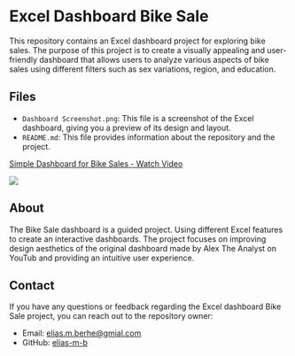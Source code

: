 # Excel Dashboard Bike Sale

This repository contains an Excel dashboard project for exploring bike sales. The purpose of this project is to create a visually appealing and user-friendly dashboard that allows users to analyze various aspects of bike sales using different filters such as sex variations, region, and education.

## Files

- `Dashboard Screenshot.png`: This file is a screenshot of the Excel dashboard, giving you a preview of its design and layout.
- `README.md`: This file provides information about the repository and the project.
<div>
    <a href="https://www.loom.com/share/42153d3dd7344582b258ebb6ecbd88f6">
      <p>Simple Dashboard for Bike Sales - Watch Video</p>
    </a>
    <a href="https://www.loom.com/share/42153d3dd7344582b258ebb6ecbd88f6">
      <img style="max-width:300px;" src="https://cdn.loom.com/sessions/thumbnails/42153d3dd7344582b258ebb6ecbd88f6-1697927372695-with-play.gif">
    </a>
</div>

## About

The Bike Sale dashboard is a guided project. Using  different Excel features to create an interactive dashboards. The project focuses on improving design aesthetics of the original dashboard made by Alex The Analyst on YouTub and providing an intuitive user experience.

## Contact

If you have any questions or feedback regarding the Excel dashboard Bike Sale project, you can reach out to the repository owner:

- Email: [elias.m.berhe@gmial.com](mailto:elias.m.berhe@gmial.com)
- GitHub: [elias-m-b](https://github.com/elias-m-b)

